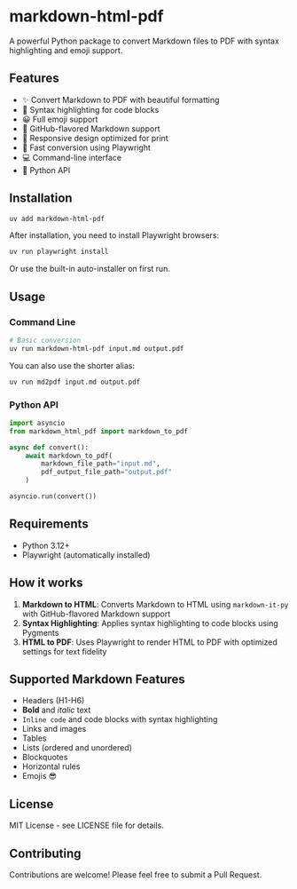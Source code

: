# markdown-html-pdf

A powerful Python package to convert Markdown files to PDF with syntax highlighting and emoji support.

## Features

- ✨ Convert Markdown to PDF with beautiful formatting
- 🎨 Syntax highlighting for code blocks
- 😀 Full emoji support
- 🔧 GitHub-flavored Markdown support
- 📱 Responsive design optimized for print
- 🚀 Fast conversion using Playwright
- 💻 Command-line interface
- 🐍 Python API

## Installation

```bash
uv add markdown-html-pdf
```

After installation, you need to install Playwright browsers:

```bash
uv run playwright install
```

Or use the built-in auto-installer on first run.

## Usage

### Command Line

```bash
# Basic conversion
uv run markdown-html-pdf input.md output.pdf
```

You can also use the shorter alias:

```bash
uv run md2pdf input.md output.pdf
```

### Python API

```python
import asyncio
from markdown_html_pdf import markdown_to_pdf

async def convert():
    await markdown_to_pdf(
        markdown_file_path="input.md",
        pdf_output_file_path="output.pdf"
    )

asyncio.run(convert())
```

## Requirements

- Python 3.12+
- Playwright (automatically installed)

## How it works

1. **Markdown to HTML**: Converts Markdown to HTML using `markdown-it-py` with GitHub-flavored Markdown support
2. **Syntax Highlighting**: Applies syntax highlighting to code blocks using Pygments
3. **HTML to PDF**: Uses Playwright to render HTML to PDF with optimized settings for text fidelity

## Supported Markdown Features

- Headers (H1-H6)
- **Bold** and _italic_ text
- `Inline code` and code blocks with syntax highlighting
- Links and images
- Tables
- Lists (ordered and unordered)
- Blockquotes
- Horizontal rules
- Emojis 😎

## License

MIT License - see LICENSE file for details.

## Contributing

Contributions are welcome! Please feel free to submit a Pull Request.
